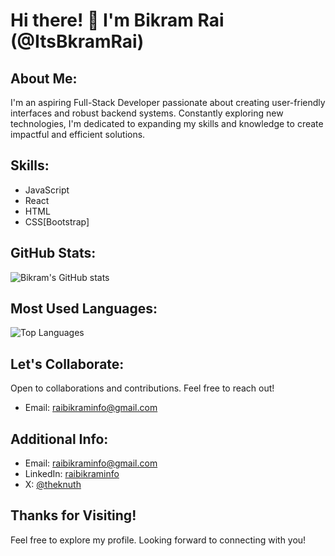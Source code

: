 # Hi there! 👋 I'm Bikram Rai (@ItsBkramRai)

## About Me:

I'm an aspiring Full-Stack Developer passionate about creating user-friendly interfaces and robust backend systems. Constantly exploring new technologies, I'm dedicated to expanding my skills and knowledge to create impactful and efficient solutions.

## Skills:

- JavaScript
- React
- HTML
- CSS[Bootstrap]
 
## GitHub Stats:

![Bikram's GitHub stats](https://github-readme-stats.vercel.app/api?username=ItsBikramRai&show_icons=true&theme=radical)

## Most Used Languages:

![Top Languages](https://github-readme-stats.vercel.app/api/top-langs/?username=ItsBikramRai&layout=compact&theme=radical)

## Let's Collaborate:

Open to collaborations and contributions. Feel free to reach out!
- Email: raibikraminfo@gmail.com

## Additional Info:

- Email: raibikraminfo@gmail.com
- LinkedIn: [raibikraminfo](https://www.linkedin.com/in/raibikraminfo/)
- X: [@theknuth](https://x.com/theknuth)

## Thanks for Visiting!

Feel free to explore my profile. Looking forward to connecting with you!
